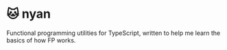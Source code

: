 # 🐱 nyan

Functional programming utilities for TypeScript, written to help me learn the basics of how FP works.
